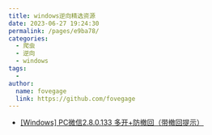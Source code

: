 ```yaml
---
title: windows逆向精选资源
date: 2023-06-27 19:24:30
permalink: /pages/e9ba78/
categories:
  - 爬虫
  - 逆向
  - windows
tags:
  - 
author: 
  name: fovegage
  link: https://github.com/fovegage
---
```

- [[Windows] PC微信2.8.0.133 多开+防撤回（带撤回提示）](https://www.52pojie.cn/thread-1125347-1-1.html)